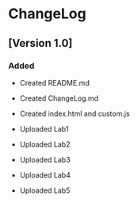 # ChangeLog

## [Version 1.0]

### Added
- Created README.md
- Created ChangeLog.md
- Created index.html and custom.js 

- Uploaded Lab1
- Uploaded Lab2
- Uploaded Lab3
- Uploaded Lab4
- Uploaded Lab5
